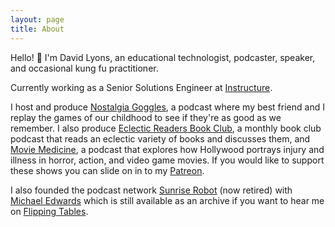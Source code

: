 ```yaml
---
layout: page
title: About
---
```


Hello! 👋 I'm David Lyons, an educational technologist, podcaster, speaker, and occasional kung fu practitioner.

Currently working as a Senior Solutions Engineer at [Instructure](https://instructure.com).

I host and produce [Nostalgia Goggles](http://nostalgiagoggles.audio), a podcast where my best friend and I replay the games of our childhood to see if they're as good as we remember. I also produce [Eclectic Readers Book Club](https://eclecticreaders.fireside.fm/), a monthly book club podcast that reads an eclectic variety of books and discusses them, and [Movie Medicine](http://www.moviemedicinepodcast.com), a podcast that explores how Hollywood portrays injury and illness in horror, action, and video game movies. If you would like to support these shows you can slide on in to my [Patreon](https://www.patreon.com/lyonsinbeta).

I also founded the podcast network [Sunrise Robot](https://sunriserobot.net) (now retired) with [Michael Edwards](https://pseudomichael.com/) which is still available as an archive if you want to hear me on [Flipping Tables](https://sunriserobot.net/flippingtables).

